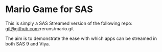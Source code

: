 # Mario Game for SAS

This is simply a SAS Streamed version of the following repo: git@github.com:reruns/mario.git

The aim is to demonstrate the ease with which apps can be streamed in both SAS 9 and Viya.





